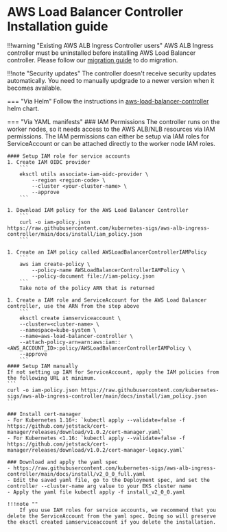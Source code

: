 # AWS Load Balancer Controller Installation guide

!!!warning "Existing AWS ALB Ingress Controller users"
    AWS ALB Ingress controller must be uninstalled before installing AWS Load Balancer controller.
    Please follow our [migration guide](../upgrade/migrate_v1_v2.md) to do migration.

!!!note "Security updates"
    The controller doesn't receive security updates automatically. You need to manually updgrade to a newer version when it becomes available.

=== "Via Helm"
    Follow the instructions in [aws-load-balancer-controller](https://github.com/aws/eks-charts/tree/master/stable/aws-load-balancer-controller) helm chart.

=== "Via YAML manifests"
    ### IAM Permissions
    The controller runs on the worker nodes, so it needs access to the AWS ALB/NLB resources via IAM permissions. 
    The IAM permissions can either be setup via IAM roles for ServiceAccount or can be attached directly to the worker node IAM roles.
    
    #### Setup IAM role for service accounts
    1. Create IAM OIDC provider
        ```
        eksctl utils associate-iam-oidc-provider \
            --region <region-code> \
            --cluster <your-cluster-name> \
            --approve
        ```
    
    1. Download IAM policy for the AWS Load Balancer Controller
        ```
        curl -o iam-policy.json https://raw.githubusercontent.com/kubernetes-sigs/aws-alb-ingress-controller/main/docs/install/iam_policy.json
        ```
    
    1. Create an IAM policy called AWSLoadBalancerControllerIAMPolicy
        ```
        aws iam create-policy \
            --policy-name AWSLoadBalancerControllerIAMPolicy \
            --policy-document file://iam-policy.json
        ```
        Take note of the policy ARN that is returned
    
    1. Create a IAM role and ServiceAccount for the AWS Load Balancer controller, use the ARN from the step above
        ```
        eksctl create iamserviceaccount \
        --cluster=<cluster-name> \
        --namespace=kube-system \
        --name=aws-load-balancer-controller \
        --attach-policy-arn=arn:aws:iam::<AWS_ACCOUNT_ID>:policy/AWSLoadBalancerControllerIAMPolicy \
        --approve
        ```
    #### Setup IAM manually
    If not setting up IAM for ServiceAccount, apply the IAM policies from the following URL at minimum.
    ```
    curl -o iam-policy.json https://raw.githubusercontent.com/kubernetes-sigs/aws-alb-ingress-controller/main/docs/install/iam_policy.json
    ```
    
    ### Install cert-manager
    - For Kubernetes 1.16+: `kubectl apply --validate=false -f https://github.com/jetstack/cert-manager/releases/download/v1.0.2/cert-manager.yaml`
    - For Kubernetes <1.16: `kubectl apply --validate=false -f https://github.com/jetstack/cert-manager/releases/download/v1.0.2/cert-manager-legacy.yaml`
    
    ### Download and apply the yaml spec
    - https://raw.githubusercontent.com/kubernetes-sigs/aws-alb-ingress-controller/main/docs/install/v2_0_0_full.yaml
    - Edit the saved yaml file, go to the Deployment spec, and set the controller --cluster-name arg value to your EKS cluster name
    - Apply the yaml file kubectl apply -f install_v2_0_0.yaml
    
    !!!note ""
        If you use IAM roles for service accounts, we recommend that you delete the ServiceAccount from the yaml spec. Doing so will preserve the eksctl created iamserviceaccount if you delete the installation.
